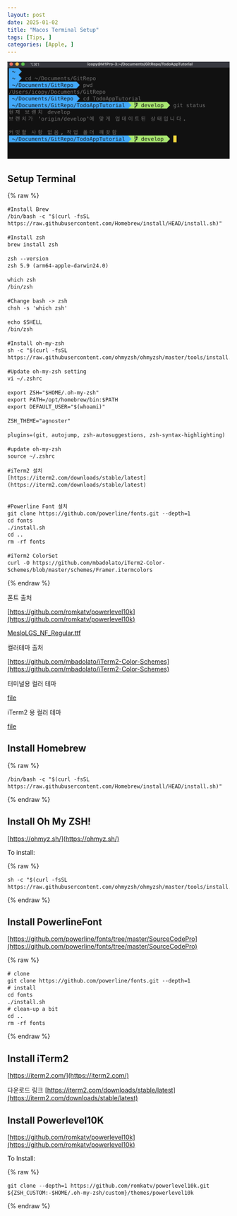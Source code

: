 ```yaml
---
layout: post
date: 2025-01-02
title: "Macos Terminal Setup"
tags: [Tips, ]
categories: [Apple, ]
---
```



![0](/assets/img/2025-01-02-Macos-Terminal-Setup.md/0.png)



## Setup Terminal



{% raw %}
```shell
#Install Brew
/bin/bash -c "$(curl -fsSL https://raw.githubusercontent.com/Homebrew/install/HEAD/install.sh)"

#Install zsh
brew install zsh

zsh --version
zsh 5.9 (arm64-apple-darwin24.0)

which zsh
/bin/zsh

#Change bash -> zsh
chsh -s 'which zsh'

echo $SHELL
/bin/zsh

#Install oh-my-zsh
sh -c "$(curl -fsSL https://raw.githubusercontent.com/ohmyzsh/ohmyzsh/master/tools/install.sh)"

#Update oh-my-zsh setting
vi ~/.zshrc

export ZSH="$HOME/.oh-my-zsh"
export PATH=/opt/homebrew/bin:$PATH
export DEFAULT_USER="$(whoami)"

ZSH_THEME="agnoster"

plugins=(git, autojump, zsh-autosuggestions, zsh-syntax-highlighting)

#update oh-my-zsh
source ~/.zshrc

#iTerm2 설치
[https://iterm2.com/downloads/stable/latest](https://iterm2.com/downloads/stable/latest)


#Powerline Font 설치
git clone https://github.com/powerline/fonts.git --depth=1
cd fonts
./install.sh
cd ..
rm -rf fonts

#iTerm2 ColorSet
curl -O https://github.com/mbadolato/iTerm2-Color-Schemes/blob/master/schemes/Framer.itermcolors
```
{% endraw %}



폰트 출처


[https://github.com/romkatv/powerlevel10k](https://github.com/romkatv/powerlevel10k)


[MesloLGS_NF_Regular.ttf](https://prod-files-secure.s3.us-west-2.amazonaws.com/6418cdd3-3974-4c93-91e2-ff78d8683257/3230b59b-0400-4488-9b1f-e87eed5e220b/MesloLGS_NF_Regular.ttf?X-Amz-Algorithm=AWS4-HMAC-SHA256&X-Amz-Content-Sha256=UNSIGNED-PAYLOAD&X-Amz-Credential=ASIAZI2LB466TT2DVY52%2F20250209%2Fus-west-2%2Fs3%2Faws4_request&X-Amz-Date=20250209T015707Z&X-Amz-Expires=3600&X-Amz-Security-Token=IQoJb3JpZ2luX2VjEIH%2F%2F%2F%2F%2F%2F%2F%2F%2F%2FwEaCXVzLXdlc3QtMiJIMEYCIQDHIfEIvFrmRyFn18bYr9eZKrmBcGXcoMXOuirHZOuk8gIhAJWf2yjLPNMOEzS7agbBdIW9bzxDEg5HdKKtzsB2PKBxKogECJr%2F%2F%2F%2F%2F%2F%2F%2F%2F%2FwEQABoMNjM3NDIzMTgzODA1IgyvTiwBA%2F14nKbUzAUq3APLJRL14iqHeSJrWr30si3fPuR9JtCpB%2BVaFUEsoqaPf5E%2BuCekoxkmyXBmXGnp1%2BG2gcwXLiY2XDlyD%2Broe3vYaO3XBXGYL1tWpnJIHhrulMcWOGR07yjM6kcQA1cXghTaZWXHHiXn%2F7aIEi6AIH%2FB3kwGXxUoXevQDELZ%2B5TlyL%2BJMWb0E3NLCMSQtrGAMyDuB96LnaAIc14xvnJ4lb8QVxU7pYz%2FDC6K7C3AFYDCDPjgnyurt1iZNek%2F1v6EABYhk2lk%2BpC%2B%2F9NlNvnW5WCTB4Tzi3g0ukLkYY3W%2Fke0gW0sqofqX2aHql2oCfzgadFv9BM67ZKCV5yjl0l6h%2B3%2BW0B6tehp3wFiBdrkUGw%2FcqV1MmlhLj2qEPnoF%2BK2GDNaeOWzeV6E7DYOHjgu7RPsPpFSTecMvz9ZiQ60Dr4%2Bf2QgihI%2BPOtk2CGDrzKMW607zWlAnbqY2MA7SfHxB5UUroPdjFj2PrW7LOJJ39X5wgfueGDBQlRz7Vy5ecCtMPa3LeFQLaxxbi75AGK9%2BKHPg0IEn0lgwwL%2FO%2BgqZ0ZTa7F2NQ0RYHMB9L3WbwVDYFNOXmcioFUPK%2BqF8vfwYfXa%2B7m8zdWcfSjdGjl3mWGyyNx3dg54F6wxhjpo0DC585%2B9BjqkAVrOa%2B0jbd9TVvFV%2BG1ND7aLlGFbmQmce7t%2BbjPM7155%2B7foeossT8FnjD7js8U2E%2BT%2Bl04Qe9u4yhziz5hNOtKBSF3ciEoMC%2FUMF%2B6nfu%2Bgu9QLedaojwvBEx5drOLAHglEVKQ%2BChNr6RtGZkF9d71WWX8myBf8a5BIJjd40Ja7%2BdjOX5Nse3mq6J9icZpipRURJUI6EzP4U9XU2%2FFsHmr4lWvv&X-Amz-Signature=87024aed37cab0777e3a2c09937863b9fc548a9b4309b799c9a183a4190a57f2&X-Amz-SignedHeaders=host&x-id=GetObject)


컬러테마 출처


[https://github.com/mbadolato/iTerm2-Color-Schemes](https://github.com/mbadolato/iTerm2-Color-Schemes)



터미널용 컬러 테마


[file](https://prod-files-secure.s3.us-west-2.amazonaws.com/6418cdd3-3974-4c93-91e2-ff78d8683257/d3a6c42d-c62b-4f75-bb68-59d217cc4e17/Framer.terminal?X-Amz-Algorithm=AWS4-HMAC-SHA256&X-Amz-Content-Sha256=UNSIGNED-PAYLOAD&X-Amz-Credential=ASIAZI2LB466TT2DVY52%2F20250209%2Fus-west-2%2Fs3%2Faws4_request&X-Amz-Date=20250209T015707Z&X-Amz-Expires=3600&X-Amz-Security-Token=IQoJb3JpZ2luX2VjEIH%2F%2F%2F%2F%2F%2F%2F%2F%2F%2FwEaCXVzLXdlc3QtMiJIMEYCIQDHIfEIvFrmRyFn18bYr9eZKrmBcGXcoMXOuirHZOuk8gIhAJWf2yjLPNMOEzS7agbBdIW9bzxDEg5HdKKtzsB2PKBxKogECJr%2F%2F%2F%2F%2F%2F%2F%2F%2F%2FwEQABoMNjM3NDIzMTgzODA1IgyvTiwBA%2F14nKbUzAUq3APLJRL14iqHeSJrWr30si3fPuR9JtCpB%2BVaFUEsoqaPf5E%2BuCekoxkmyXBmXGnp1%2BG2gcwXLiY2XDlyD%2Broe3vYaO3XBXGYL1tWpnJIHhrulMcWOGR07yjM6kcQA1cXghTaZWXHHiXn%2F7aIEi6AIH%2FB3kwGXxUoXevQDELZ%2B5TlyL%2BJMWb0E3NLCMSQtrGAMyDuB96LnaAIc14xvnJ4lb8QVxU7pYz%2FDC6K7C3AFYDCDPjgnyurt1iZNek%2F1v6EABYhk2lk%2BpC%2B%2F9NlNvnW5WCTB4Tzi3g0ukLkYY3W%2Fke0gW0sqofqX2aHql2oCfzgadFv9BM67ZKCV5yjl0l6h%2B3%2BW0B6tehp3wFiBdrkUGw%2FcqV1MmlhLj2qEPnoF%2BK2GDNaeOWzeV6E7DYOHjgu7RPsPpFSTecMvz9ZiQ60Dr4%2Bf2QgihI%2BPOtk2CGDrzKMW607zWlAnbqY2MA7SfHxB5UUroPdjFj2PrW7LOJJ39X5wgfueGDBQlRz7Vy5ecCtMPa3LeFQLaxxbi75AGK9%2BKHPg0IEn0lgwwL%2FO%2BgqZ0ZTa7F2NQ0RYHMB9L3WbwVDYFNOXmcioFUPK%2BqF8vfwYfXa%2B7m8zdWcfSjdGjl3mWGyyNx3dg54F6wxhjpo0DC585%2B9BjqkAVrOa%2B0jbd9TVvFV%2BG1ND7aLlGFbmQmce7t%2BbjPM7155%2B7foeossT8FnjD7js8U2E%2BT%2Bl04Qe9u4yhziz5hNOtKBSF3ciEoMC%2FUMF%2B6nfu%2Bgu9QLedaojwvBEx5drOLAHglEVKQ%2BChNr6RtGZkF9d71WWX8myBf8a5BIJjd40Ja7%2BdjOX5Nse3mq6J9icZpipRURJUI6EzP4U9XU2%2FFsHmr4lWvv&X-Amz-Signature=132a9adbda699de4b9e0e97b19f482d28adca6b43aafe66b6400eb893418d9fa&X-Amz-SignedHeaders=host&x-id=GetObject)


iTerm2 용 컬러 테마


[file](https://prod-files-secure.s3.us-west-2.amazonaws.com/6418cdd3-3974-4c93-91e2-ff78d8683257/c0a60f17-c7c2-4720-9496-d840b2564836/Framer.itermcolors?X-Amz-Algorithm=AWS4-HMAC-SHA256&X-Amz-Content-Sha256=UNSIGNED-PAYLOAD&X-Amz-Credential=ASIAZI2LB466TT2DVY52%2F20250209%2Fus-west-2%2Fs3%2Faws4_request&X-Amz-Date=20250209T015707Z&X-Amz-Expires=3600&X-Amz-Security-Token=IQoJb3JpZ2luX2VjEIH%2F%2F%2F%2F%2F%2F%2F%2F%2F%2FwEaCXVzLXdlc3QtMiJIMEYCIQDHIfEIvFrmRyFn18bYr9eZKrmBcGXcoMXOuirHZOuk8gIhAJWf2yjLPNMOEzS7agbBdIW9bzxDEg5HdKKtzsB2PKBxKogECJr%2F%2F%2F%2F%2F%2F%2F%2F%2F%2FwEQABoMNjM3NDIzMTgzODA1IgyvTiwBA%2F14nKbUzAUq3APLJRL14iqHeSJrWr30si3fPuR9JtCpB%2BVaFUEsoqaPf5E%2BuCekoxkmyXBmXGnp1%2BG2gcwXLiY2XDlyD%2Broe3vYaO3XBXGYL1tWpnJIHhrulMcWOGR07yjM6kcQA1cXghTaZWXHHiXn%2F7aIEi6AIH%2FB3kwGXxUoXevQDELZ%2B5TlyL%2BJMWb0E3NLCMSQtrGAMyDuB96LnaAIc14xvnJ4lb8QVxU7pYz%2FDC6K7C3AFYDCDPjgnyurt1iZNek%2F1v6EABYhk2lk%2BpC%2B%2F9NlNvnW5WCTB4Tzi3g0ukLkYY3W%2Fke0gW0sqofqX2aHql2oCfzgadFv9BM67ZKCV5yjl0l6h%2B3%2BW0B6tehp3wFiBdrkUGw%2FcqV1MmlhLj2qEPnoF%2BK2GDNaeOWzeV6E7DYOHjgu7RPsPpFSTecMvz9ZiQ60Dr4%2Bf2QgihI%2BPOtk2CGDrzKMW607zWlAnbqY2MA7SfHxB5UUroPdjFj2PrW7LOJJ39X5wgfueGDBQlRz7Vy5ecCtMPa3LeFQLaxxbi75AGK9%2BKHPg0IEn0lgwwL%2FO%2BgqZ0ZTa7F2NQ0RYHMB9L3WbwVDYFNOXmcioFUPK%2BqF8vfwYfXa%2B7m8zdWcfSjdGjl3mWGyyNx3dg54F6wxhjpo0DC585%2B9BjqkAVrOa%2B0jbd9TVvFV%2BG1ND7aLlGFbmQmce7t%2BbjPM7155%2B7foeossT8FnjD7js8U2E%2BT%2Bl04Qe9u4yhziz5hNOtKBSF3ciEoMC%2FUMF%2B6nfu%2Bgu9QLedaojwvBEx5drOLAHglEVKQ%2BChNr6RtGZkF9d71WWX8myBf8a5BIJjd40Ja7%2BdjOX5Nse3mq6J9icZpipRURJUI6EzP4U9XU2%2FFsHmr4lWvv&X-Amz-Signature=77b39abdbb8a8b3059c0513c4d078e93e2291423fce65f4614678f2f11c67873&X-Amz-SignedHeaders=host&x-id=GetObject)



## Install Homebrew



{% raw %}
```shell
/bin/bash -c "$(curl -fsSL https://raw.githubusercontent.com/Homebrew/install/HEAD/install.sh)"
```
{% endraw %}




## Install Oh My ZSH!


[https://ohmyz.sh/](https://ohmyz.sh/)


To install:



{% raw %}
```shell
sh -c "$(curl -fsSL https://raw.githubusercontent.com/ohmyzsh/ohmyzsh/master/tools/install.sh)"
```
{% endraw %}




## Install PowerlineFont


[https://github.com/powerline/fonts/tree/master/SourceCodePro](https://github.com/powerline/fonts/tree/master/SourceCodePro)



{% raw %}
```shell
# clone
git clone https://github.com/powerline/fonts.git --depth=1
# install
cd fonts
./install.sh
# clean-up a bit
cd ..
rm -rf fonts
```
{% endraw %}




## Install iTerm2


[https://iterm2.com/](https://iterm2.com/)


다운로드 링크
[https://iterm2.com/downloads/stable/latest](https://iterm2.com/downloads/stable/latest)



## Install Powerlevel10K


[https://github.com/romkatv/powerlevel10k](https://github.com/romkatv/powerlevel10k)


To Install:



{% raw %}
```shell
git clone --depth=1 https://github.com/romkatv/powerlevel10k.git ${ZSH_CUSTOM:-$HOME/.oh-my-zsh/custom}/themes/powerlevel10k
```
{% endraw %}


